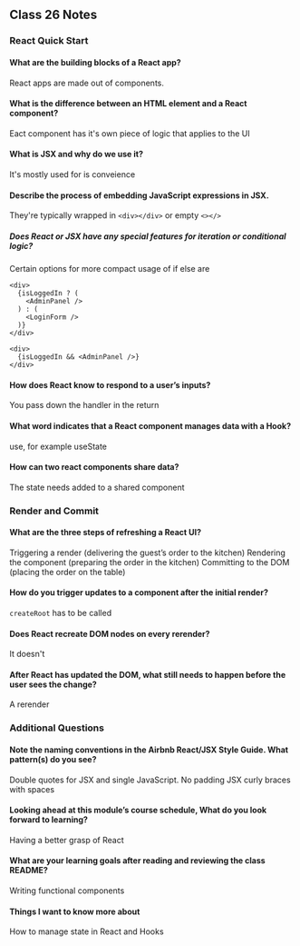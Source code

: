 ## Class 26 Notes

### React Quick Start 

#### What are the building blocks of a React app?

React apps are made out of components.

#### What is the difference between an HTML element and a React component?

Eact component has it's own piece of logic that applies to the UI

#### What is JSX and why do we use it?

It's mostly used for is conveience 

#### Describe the process of embedding JavaScript expressions in JSX.

They're typically wrapped in `<div></div>` or empty `<></>`

##### Does React or JSX have any special features for iteration or conditional logic?

Certain options for more compact usage of if else are

```
<div>
  {isLoggedIn ? (
    <AdminPanel />
  ) : (
    <LoginForm />
  )}
</div>
```
```
<div>
  {isLoggedIn && <AdminPanel />}
</div>
```

#### How does React know to respond to a user’s inputs?

You pass down the handler in the return

#### What word indicates that a React component manages data with a Hook?

use, for example useState


#### How can two react components share data?

The state needs added to a shared component

### Render and Commit

#### What are the three steps of refreshing a React UI?

Triggering a render (delivering the guest’s order to the kitchen)
Rendering the component (preparing the order in the kitchen)
Committing to the DOM (placing the order on the table)


#### How do you trigger updates to a component after the initial render?

`createRoot` has to be called

#### Does React recreate DOM nodes on every rerender?

It doesn't

#### After React has updated the DOM, what still needs to happen before the user sees the change? 

A rerender 


### Additional Questions

#### Note the naming conventions in the Airbnb React/JSX Style Guide. What pattern(s) do you see?

Double quotes for JSX and single JavaScript.
No padding JSX curly braces with spaces

#### Looking ahead at this module’s course schedule, What do you look forward to learning?

Having a better grasp of React

#### What are your learning goals after reading and reviewing the class README?

Writing functional components

#### Things I want to know more about

How to manage state in React and Hooks